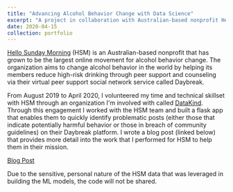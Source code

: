 ```yaml
---
title: "Advancing Alcohol Behavior Change with Data Science"	
excerpt: "A project in collaboration with Australian-based nonprofit Hello Sunday Morning to identify and predict harmful or breach activity on their platform."	
date: 2020-04-15
collection: portfolio
---
```


[Hello Sunday Morning](https://www.hellosundaymorning.org/) (HSM) is an Australian-based nonprofit that has grown to be the largest online movement for alcohol behavior change. The organization aims to change alcohol behavior in the world by helping its members reduce high-risk drinking through peer support and counseling via their virtual peer support social network service called Daybreak. 

From August 2019 to April 2020, I volunteered my time and technical skillset with HSM through an organization I'm involved with called [DataKind](https://www.datakind.org/). Through this engagement I worked with the HSM team and built a flask app that enables them to quickly identify problematic posts (either those that indicate potentially harmful behavior or those in breach of community guidelines) on their Daybreak platform. I wrote a blog post (linked below) that provides more detail into the work that I performed for HSM to help them in their mission.

[Blog Post](https://www.datakind.org/blog/advancing-alcohol-behavior-change-with-data-science)

Due to the sensitive, personal nature of the HSM data that was leveraged in building the ML models, the code will not be shared.
